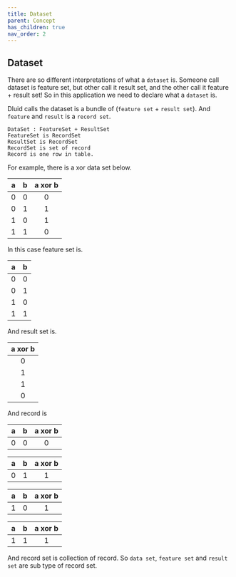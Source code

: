 ```yaml
---
title: Dataset
parent: Concept
has_children: true
nav_order: 2
---
```


## Dataset

There are so different interpretations of what a `dataset` is. 
Someone call dataset is feature set, but other call it result set, and the other call it feature + result set! 
So in this application we need to declare what a `dataset` is.

Dluid calls the dataset is a bundle of (`feature set` + `result set`). And `feature` and `result` is a `record set`.
````
DataSet : FeatureSet + ResultSet
FeatureSet is RecordSet
ResultSet is RecordSet
RecordSet is set of record
Record is one row in table.
````

For example, there is a xor data set below.  

|a|b|a xor b|
|:---:|:---:|:---:|
|0|0|0|
|0|1|1|
|1|0|1|
|1|1|0|

In this case feature set is. 

|a|b|
|:---:|:---:|
|0|0|
|0|1|
|1|0|
|1|1|

And result set is. 

|a xor b|
|:---:|
|0|
|1|
|1|
|0|

And record is

|a|b|a xor b|
|:---:|:---:|:---:|
|0|0|0|

|a|b|a xor b|
|:---:|:---:|:---:|
|0|1|1|

|a|b|a xor b|
|:---:|:---:|:---:|
|1|0|1|

|a|b|a xor b|
|:---:|:---:|:---:|
|1|1|1|

And record set is collection of record.
So `data set`, `feature set` and `result set` are sub type of record set.
